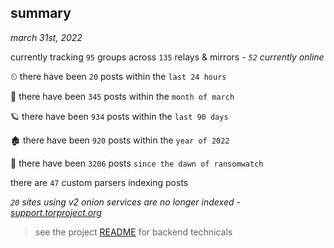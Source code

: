 
## summary
_march 31st, 2022_

currently tracking `95` groups across `135` relays & mirrors - _`52` currently online_

⏲ there have been `20` posts within the `last 24 hours`

🦈 there have been `345` posts within the `month of march`

🪐 there have been `934` posts within the `last 90 days`

🏚 there have been `920` posts within the `year of 2022`

🦕 there have been `3206` posts `since the dawn of ransomwatch`

there are `47` custom parsers indexing posts

_`20` sites using v2 onion services are no longer indexed - [support.torproject.org](https://support.torproject.org/onionservices/v2-deprecation/)_

> see the project [README](https://github.com/thetanz/ransomwatch#ransomwatch--) for backend technicals
